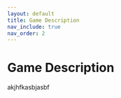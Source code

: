 ```yaml
---
layout: default
title: Game Description
nav_include: true
nav_order: 2
---
```



# Game Description

akjhfkasbjasbf
